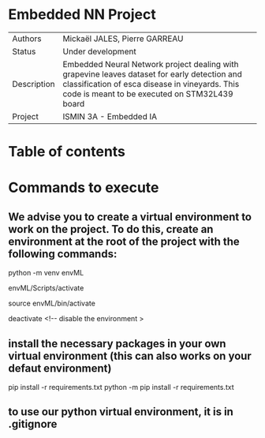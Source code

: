 # Embedded NN Project

|               |                                 |
|---------------|---------------------------------|
|Authors        |Mickaël JALES, Pierre GARREAU    |
|Status         |Under development                |
|Description    |Embedded Neural Network project dealing with grapevine leaves dataset for early detection and classification of esca disease in vineyards. This code is meant to be executed on STM32L439 board |
|Project        |ISMIN 3A - Embedded IA           |

# Table of contents


# Commands to execute

## We advise you to create a virtual environment to work on the project. To do this, create an environment at the root of the project with the following commands: 

python -m venv envML
<!-- if your are on Windows -->
envML/Scripts/activate      <!-- allows to use the virtual python working environment -->
<!-- otherwise -->
source envML/bin/activate

deactivate                  <!-- disable the environment >

## install the necessary packages in your own virtual environment (this can also works on your defaut environment)
pip install -r requirements.txt <!--or--> python -m pip install -r requirements.txt

## to use our python virtual environment, it is in .gitignore
<!-- it allows you to use our python working environment with all necessary packages -->
